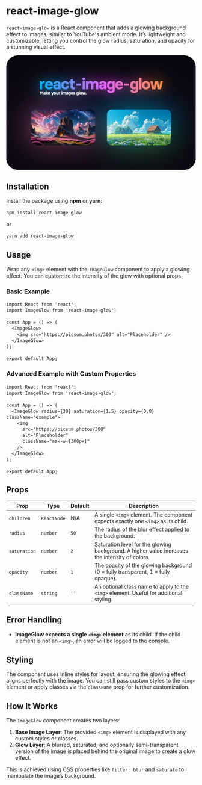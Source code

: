 # react-image-glow

`react-image-glow` is a React component that adds a glowing background effect to images, similar to YouTube's ambient mode. It’s lightweight and customizable, letting you control the glow radius, saturation, and opacity for a stunning visual effect.

![react-image-glow](https://raw.githubusercontent.com/maxbailey/react-image-glow/refs/heads/master/react-image-glow-preview.png)

## Installation

Install the package using **npm** or **yarn**:

```bash
npm install react-image-glow
```

or

```bash
yarn add react-image-glow
```

## Usage

Wrap any `<img>` element with the `ImageGlow` component to apply a glowing effect. You can customize the intensity of the glow with optional props.

### Basic Example

```tsx
import React from 'react';
import ImageGlow from 'react-image-glow';

const App = () => (
  <ImageGlow>
    <img src="https://picsum.photos/300" alt="Placeholder" />
  </ImageGlow>
);

export default App;
```

### Advanced Example with Custom Properties

```tsx
import React from 'react';
import ImageGlow from 'react-image-glow';

const App = () => (
  <ImageGlow radius={30} saturation={1.5} opacity={0.8} className="example">
    <img
      src="https://picsum.photos/300"
      alt="Placeholder"
      className="max-w-[300px]"
    />
  </ImageGlow>
);

export default App;
```

## Props

| Prop        | Type      | Default | Description                                                                                 |
|-------------|-----------|---------|---------------------------------------------------------------------------------------------|
| `children`  | `ReactNode` | N/A     | A single `<img>` element. The component expects exactly one `<img>` as its child.          |
| `radius`    | `number`  | `50`    | The radius of the blur effect applied to the background.                                    |
| `saturation`| `number`  | `2`     | Saturation level for the glowing background. A higher value increases the intensity of colors. |
| `opacity`   | `number`  | `1`     | The opacity of the glowing background (0 = fully transparent, 1 = fully opaque).            |
| `className` | `string`  | `''`    | An optional class name to apply to the `<img>` element. Useful for additional styling.      |

## Error Handling

- **ImageGlow expects a single `<img>` element** as its child. If the child element is not an `<img>`, an error will be logged to the console.

## Styling

The component uses inline styles for layout, ensuring the glowing effect aligns perfectly with the image. You can still pass custom styles to the `<img>` element or apply classes via the `className` prop for further customization.

## How It Works

The `ImageGlow` component creates two layers:
1. **Base Image Layer**: The provided `<img>` element is displayed with any custom styles or classes.
2. **Glow Layer**: A blurred, saturated, and optionally semi-transparent version of the image is placed behind the original image to create a glow effect.

This is achieved using CSS properties like `filter: blur` and `saturate` to manipulate the image’s background.